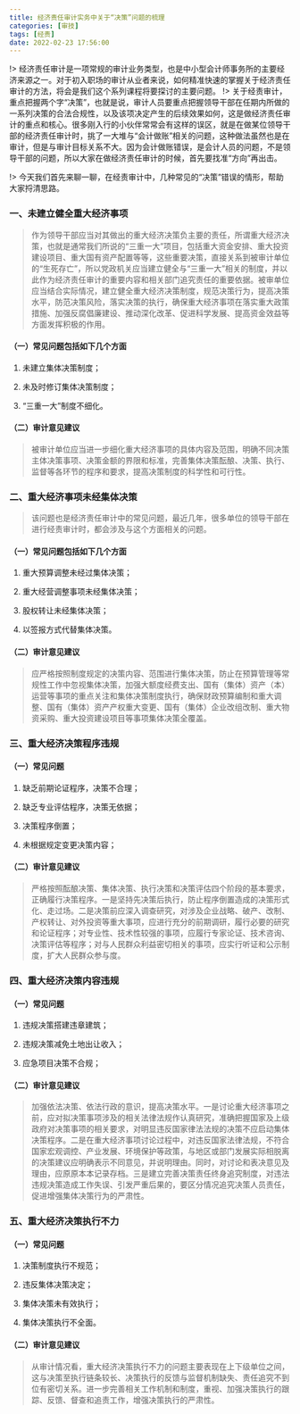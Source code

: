 ```yaml
---
title: 经济责任审计实务中关于“决策”问题的梳理
categories: [审技]
tags: [经责]
date: 2022-02-23 17:56:00
---
```


!> 经济责任审计是一项常规的审计业务类型，也是中小型会计师事务所的主要经济来源之一。对于初入职场的审计从业者来说，如何精准快速的掌握关于经济责任审计的方法，将会是我们这个系列课程将要探讨的主要问题。
!> 关于经责审计，重点把握两个字“决策”，也就是说，审计人员要重点把握领导干部在任期内所做的一系列决策的合法合规性，以及该项决定产生的后续效果如何，这是做经济责任审计的重点和核心。很多刚入行的小伙伴常常会有这样的误区，就是在做某位领导干部的经济责任审计时，挑了一大堆与“会计做账”相关的问题，这种做法虽然也是在审计，但是与审计目标关系不大。因为会计做账错误，是会计人员的问题，不是领导干部的问题，所以大家在做经济责任审计的时候，首先要找准“方向”再出击。

!> 今天我们首先来聊一聊，在经责审计中，几种常见的“决策”错误的情形，帮助大家捋清思路。
### 一、未建立健全重大经济事项

> 作为领导干部应当对其做出的重大经济决策负主要的责任，所谓重大经济决策，也就是通常我们所说的“三重一大”项目，包括重大资金安排、重大投资建设项目、重大国有资产配置等等，这些重要决策，直接关系到被审计单位的“生死存亡”，所以党政机关应当建立健全与“三重一大”相关的制度，并以此作为经济责任审计的重要内容和相关部门追究责任的重要依据。被审单位应当结合实际情况，建立健全重大经济决策制度，规范决策行为，提高决策水平，防范决策风险，落实决策的执行，确保重大经济事项在落实重大政策措施、加强反腐倡廉建设、推动深化改革、促进科学发展、提高资金效益等方面发挥积极的作用。

#### （一）常见问题包括如下几个方面

1. 未建立集体决策制度；

2. 未及时修订集体决策制度；

3. “三重一大”制度不细化。

#### （二）审计意见建议

> 被审计单位应当进一步细化重大经济事项的具体内容及范围，明确不同决策主体决策事项、决策金额的界限和标准，完善集体决策酝酿、决策、执行、监督等各环节的程序和要求，提高决策制度的科学性和可行性。

### 二、重大经济事项未经集体决策

> 该问题也是经济责任审计中的常见问题，最近几年，很多单位的领导干部在进行经责审计时，都会涉及与这个方面相关的问题。

#### （一）常见问题包括如下几个方面

1. 重大预算调整未经过集体决策；

2. 重大经营调整事项未经集体决策；

3. 股权转让未经集体决策；

4. 以签报方式代替集体决策。

#### （二）审计意见建议

 > 应严格按照制度规定的决策内容、范围进行集体决策，防止在预算管理等常规性工作中忽视集体决策，加强大额度经费支出、国有（集体）资产（本）运营等事项的重点关注和集体决策制度执行，确保财政预算编制和重大调整、国有（集体）资产产权重大变更、国有（集体）企业改组改制、重大物资采购、重大投资建设项目等事项集体决策全覆盖。     

### 三、重大经济决策程序违规

#### （一）常见问题

1. 缺乏前期论证程序，决策不合理；

2. 缺乏专业评估程序，决策无依据；

3. 决策程序倒置；

4. 未根据规定变更决策内容；

#### （二）审计意见建议

> 严格按照酝酿决策、集体决策、执行决策和决策评估四个阶段的基本要求，正确履行决策程序。一是坚持先决策后执行，防止程序倒置造成的决策形式化、走过场。二是决策前应深入调查研究，对涉及企业战略、破产、改制、产权转让、对外投资等重大事项，应进行充分的前期调研，履行必要的研究和论证程序；对专业性、技术性较强的事项，应履行专家论证、技术咨询、决策评估等程序；对与人民群众利益密切相关的事项，应实行听证和公示制度，扩大人民群众参与度。

### 四、重大经济决策内容违规

#### （一）常见问题

1. 违规决策搭建违章建筑；

2. 违规决策减免土地出让收入；

3. 应急项目决策不合规；

#### （二）审计意见建议

> 加强依法决策、依法行政的意识，提高决策水平。一是讨论重大经济事项之前，应对拟决策事项涉及的相关法律法规作认真研究，准确把握国家及上级政府对决策事项的相关要求，对明显违反国家律法法规的决策不应启动集体决策程序。二是在重大经济事项讨论过程中，对违反国家法律法规，不符合国家宏观调控、产业发展、环境保护等政策，与地区或部门发展实际相脱离的决策建议应明确表示不同意见，并说明理由。同时，对讨论和表决意见及理由，应原原本本记录存档。三是建立完善决策责任终身追究制度，对违法违规决策造成工作失误、引发严重后果的，要区分情况追究决策人员责任，促进增强集体决策行为的严肃性。

### 五、重大经济决策执行不力

#### （一）常见问题

1. 决策制度执行不规范；

2. 违反集体决策决定；

3. 集体决策未有效执行；

4. 集体决策执行不全面。

#### （二）审计意见建议

> 从审计情况看，重大经济决策执行不力的问题主要表现在上下级单位之间，这与决策至执行链条较长、决策执行的反馈与监督机制缺失、责任追究不到位有密切关系。进一步完善相关工作机制和制度，重视、加强决策执行的跟踪、反馈、督查和追责工作，增强决策执行的严肃性。